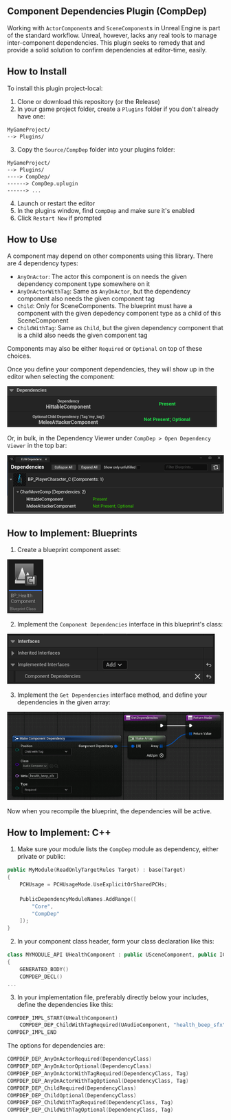 ## Component Dependencies Plugin (CompDep)
Working with `ActorComponent`s and `SceneComponent`s in Unreal Engine is part of the standard workflow. Unreal, however, lacks any real tools to manage inter-component dependencies. This plugin seeks to remedy that and provide a solid solution to confirm dependencies at editor-time, easily.

## How to Install

To install this plugin project-local:

1. Clone or download this repository (or the Release)
2. In your game project folder, create a `Plugins` folder if you don't already have one:
```
MyGameProject/
--> Plugins/
```

3. Copy the `Source/CompDep` folder into your plugins folder:
```
MyGameProject/
--> Plugins/
----> CompDep/
------> CompDep.uplugin
------> ...
```

4. Launch or restart the editor
5. In the plugins window, find `CompDep` and make sure it's enabled
6. Click `Restart Now` if prompted

## How to Use

A component may depend on other components using this library. There are 4 dependency types:
- `AnyOnActor`: The actor this component is on needs the given dependency component type somewhere on it
- `AnyOnActorWithTag`: Same as `AnyOnActor`, but the dependency component also needs the given component tag
- `Child`: Only for SceneComponents. The blueprint must have a component with the given depedency component type as a child of this SceneComponent
- `ChildWithTag`: Same as `Child`, but the given dependency component that is a child also needs the given component tag

Components may also be either `Required` or `Optional` on top of these choices.

Once you define your component dependencies, they will show up in the editor when selecting the component:

![Details Panel](./RepoIMG/DetailsResult.png)

Or, in bulk, in the Dependency Viewer under `CompDep > Open Dependency Viewer` in the top bar:

![Dependency Viewer](./RepoIMG/WindowResult.png)

## How to Implement: Blueprints
1. Create a blueprint component asset:

![Blueprint Step 1](./RepoIMG/BlueprintStep1.png)

2. Implement the `Component Dependencies` interface in this blueprint's class:

![Blueprint Step 2](./RepoIMG/BlueprintStep2.png)

3. Implement the `Get Dependencies` interface method, and define your dependencies in the given array:

![Blueprint Step 3](./RepoIMG/BlueprintStep3.png)

Now when you recompile the blueprint, the dependencies will be active.

## How to Implement: C++

1. Make sure your module lists the `CompDep` module as dependency, either private or public:
```cpp
public MyModule(ReadOnlyTargetRules Target) : base(Target)
{
	PCHUsage = PCHUsageMode.UseExplicitOrSharedPCHs;

	PublicDependencyModuleNames.AddRange([
		"Core",
		"CompDep"
	]);
}
```

2. In your component class header, form your class declaration like this:
```cpp
class MYMODULE_API UHealthComponent : public USceneComponent, public IComponentDependencies
{
	GENERATED_BODY()
	COMPDEP_DECL()
...
```

3. In your implementation file, preferably directly below your includes, define the dependencies like this:
```py
COMPDEP_IMPL_START(UHealthComponent)
	COMPDEP_DEP_ChildWithTagRequired(UAudioComponent, "health_beep_sfx")
COMPDEP_IMPL_END
```

The options for dependencies are:
```cpp
COMPDEP_DEP_AnyOnActorRequired(DependencyClass)
COMPDEP_DEP_AnyOnActorOptional(DependencyClass)
COMPDEP_DEP_AnyOnActorWithTagRequired(DependencyClass, Tag)
COMPDEP_DEP_AnyOnActorWithTagOptional(DependencyClass, Tag)
COMPDEP_DEP_ChildRequired(DependencyClass)
COMPDEP_DEP_ChildOptional(DependencyClass)
COMPDEP_DEP_ChildWithTagRequired(DependencyClass, Tag)
COMPDEP_DEP_ChildWithTagOptional(DependencyClass, Tag)
```
